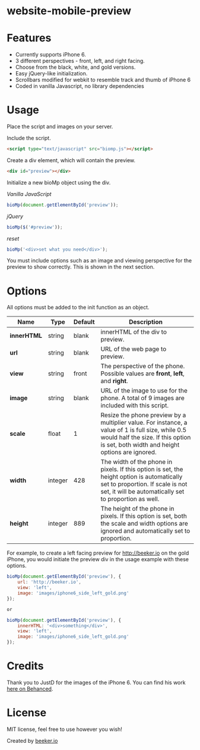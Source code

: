 website-mobile-preview
======================

# Features

* Currently supports iPhone 6.
* 3 different perspectives - front, left, and right facing.
* Choose from the black, white, and gold versions.
* Easy jQuery-like initialization.
* Scrollbars modified for webkit to resemble track and thumb of iPhone 6
* Coded in vanilla Javascript, no library dependencies

# Usage

Place the script and images on your server.

Include the script.

```html
<script type="text/javascript" src="biomp.js"></script>
```

Create a div element, which will contain the preview.

```html
<div id="preview"></div>
```

Initialize a new bioMp object using the div.

*Vanilla JavaScript*

```javascript
bioMp(document.getElementById('preview'));
```

*jQuery*

```javascript
bioMp($('#preview'));
```
*reset*

```javascript
bioMp('<div>set what you need</div>');
```

You must include options such as an image and viewing perspective for the preview to show correctly.  This is shown in the next section.

# Options

All options must be added to the init function as an object.

Name | Type | Default | Description
-----|------|---------|------------
**innerHTML** | string | blank | innerHTML of the div to preview.
**url** | string | blank | URL of the web page to preview.
**view** | string | front | The perspective of the phone.  Possible values are **front**, **left**, and **right**.
**image** | string | blank | URL of the image to use for the phone. A total of 9 images are included with this script.
**scale** | float | 1 | Resize the phone preview by a multiplier value. For instance, a value of 1 is full size, while 0.5 would half the size. If this option is set, both width and height options are ignored.
**width** | integer | 428 | The width of the phone in pixels. If this option is set, the height option is automatically set to proportion. If scale is not set, it will be automatically set to proportion as well.
**height** | integer | 889 | The height of the phone in pixels. If this option is set, both the scale and width options are ignored and automatically set to proportion.

For example, to create a left facing preview for http://beeker.io on the gold iPhone, you would initiate the preview div in the usage example with these options.

```javascript
bioMp(document.getElementById('preview'), {
    url: 'http://beeker.io',
    view: 'left',
    image: 'images/iphone6_side_left_gold.png'
});

or

bioMp(document.getElementById('preview'), {
    innerHTML: '<div>something</div>',
    view: 'left',
    image: 'images/iphone6_side_left_gold.png'
});
```

# Credits

Thank you to JustD for the images of the iPhone 6.  You can find his work [here on Behanced](https://www.behance.net/justd).

# License

MIT license, feel free to use however you wish!

Created by [beeker.io](http://beeker.io/display-website-in-iphone-html-css-javascript)